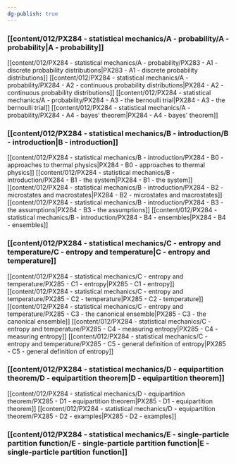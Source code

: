 ```yaml
---
dg-publish: true
---
```


### [[content/012/PX284 - statistical mechanics/A - probability/A - probability\|A - probability]]
[[content/012/PX284 - statistical mechanics/A - probability/PX283 - A1 - discrete probability distributions\|PX283 - A1 - discrete probability distributions]]
[[content/012/PX284 - statistical mechanics/A - probability/PX284 - A2 - continuous probability distributions\|PX284 - A2 - continuous probability distributions]]
[[content/012/PX284 - statistical mechanics/A - probability/PX284 - A3 - the bernoulli trial\|PX284 - A3 - the bernoulli trial]]
[[content/012/PX284 - statistical mechanics/A - probability/PX284 - A4 - bayes' theorem\|PX284 - A4 - bayes' theorem]]
### [[content/012/PX284 - statistical mechanics/B - introduction/B - introduction\|B - introduction]]
[[content/012/PX284 - statistical mechanics/B - introduction/PX284 - B0 - approaches to thermal physics\|PX284 - B0 - approaches to thermal physics]]
[[content/012/PX284 - statistical mechanics/B - introduction/PX284 - B1 - the system\|PX284 - B1 - the system]]
[[content/012/PX284 - statistical mechanics/B - introduction/PX284 - B2 - microstates and macrostates\|PX284 - B2 - microstates and macrostates]]
[[content/012/PX284 - statistical mechanics/B - introduction/PX284 - B3 - the assumptions\|PX284 - B3 - the assumptions]]
[[content/012/PX284 - statistical mechanics/B - introduction/PX284 - B4 - ensembles\|PX284 - B4 - ensembles]]
### [[content/012/PX284 - statistical mechanics/C - entropy and temperature/C - entropy and temperature\|C - entropy and temperature]]
[[content/012/PX284 - statistical mechanics/C - entropy and temperature/PX285 - C1 - entropy\|PX285 - C1 - entropy]]
[[content/012/PX284 - statistical mechanics/C - entropy and temperature/PX285 - C2 - temperature\|PX285 - C2 - temperature]]
[[content/012/PX284 - statistical mechanics/C - entropy and temperature/PX285 - C3 - the canonical ensemble\|PX285 - C3 - the canonical ensemble]]
[[content/012/PX284 - statistical mechanics/C - entropy and temperature/PX285 - C4 - measuring entropy\|PX285 - C4 - measuring entropy]]
[[content/012/PX284 - statistical mechanics/C - entropy and temperature/PX285 - C5 - general definition of entropy\|PX285 - C5 - general definition of entropy]]
### [[content/012/PX284 - statistical mechanics/D - equipartition theorem/D - equipartition theorem\|D - equipartition theorem]]
[[content/012/PX284 - statistical mechanics/D - equipartition theorem/PX285 - D1 - equipartition theorem\|PX285 - D1 - equipartition theorem]]
[[content/012/PX284 - statistical mechanics/D - equipartition theorem/PX285 - D2 - examples\|PX285 - D2 - examples]]
### [[content/012/PX284 - statistical mechanics/E - single-particle partition function/E - single-particle partition function\|E - single-particle partition function]]
